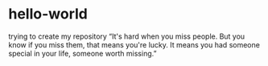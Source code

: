 # hello-world
trying to create my repository
“It's hard when you miss people. But you know if you miss them, that means you're lucky.
It means you had someone special in your life, someone worth missing.”
